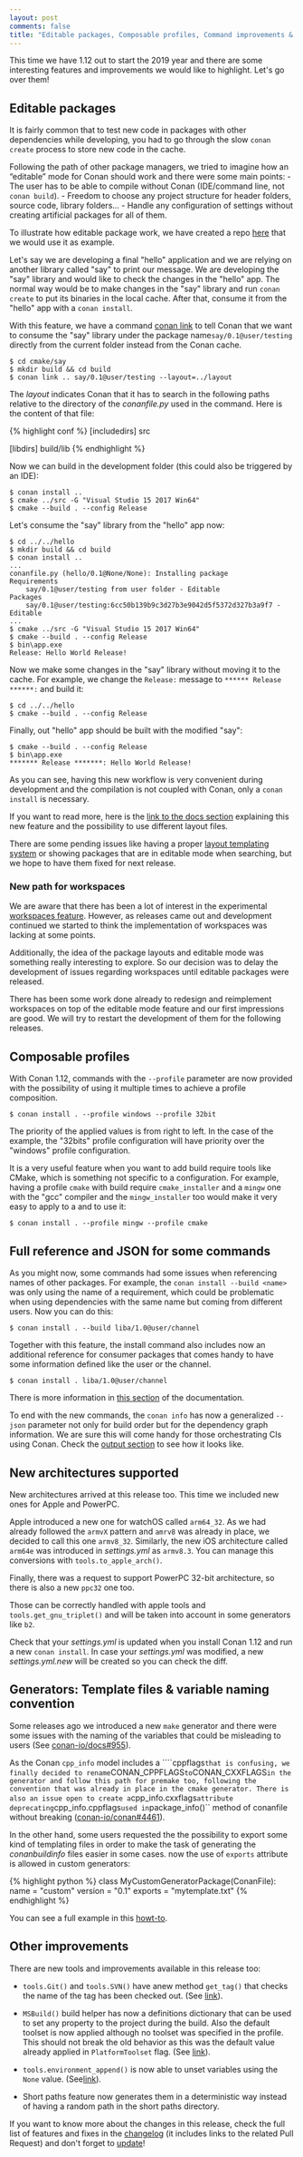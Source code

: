 ```yaml
---
layout: post
comments: false
title: "Editable packages, Composable profiles, Command improvements & New architectures"
---
```


This time we have 1.12 out to start the 2019 year and there are some interesting features and improvements we would like to highlight. Let's
go over them!

## Editable packages

It is fairly common that to test new code in packages with other dependencies while developing, you had to go through the slow
``conan create`` process to store new code in the cache.

Following the path of other package managers, we tried to imagine how an “editable” mode for Conan should work and there were some main
points:
    - The user has to be able to compile without Conan (IDE/command line, not ``conan build``).
    - Freedom to choose any project structure for header folders, source code, library folders...
    - Handle any configuration of settings without creating artificial packages for all of them.

To illustrate how editable package work, we have created a repo [here](https://github.com/memsharded/editables-examples) that we would use
it as example.

Let's say we are developing a final "hello" application and we are relying on another library called "say" to print our message. We are
developing the "say" library and would like to check the changes in the "hello" app. The normal way would be to make changes in the "say"
library and run ``conan create`` to put its binaries in the local cache. After that, consume it from the "hello" app with a
``conan install``.

With this feature, we have a command [conan link](https://docs.conan.io/en/latest/reference/commands/development/link.html) to tell Conan
that we want to consume the "say" library under the package name``say/0.1@user/testing`` directly from the current folder instead from the
Conan cache.

```
$ cd cmake/say
$ mkdir build && cd build
$ conan link .. say/0.1@user/testing --layout=../layout
```

The *layout* indicates Conan that it has to search in the following paths relative to the directory of the *conanfile.py* used in the
command. Here is the content of that file:

{% highlight conf %}
[includedirs]
src

[libdirs]
build/lib
{% endhighlight %}

Now we can build in the development folder (this could also be triggered by an IDE):

```
$ conan install ..
$ cmake ../src -G "Visual Studio 15 2017 Win64"
$ cmake --build . --config Release
```

Let's consume the "say" library from the "hello" app now:

```
$ cd ../../hello
$ mkdir build && cd build
$ conan install ..
...
conanfile.py (hello/0.1@None/None): Installing package
Requirements
    say/0.1@user/testing from user folder - Editable
Packages
    say/0.1@user/testing:6cc50b139b9c3d27b3e9042d5f5372d327b3a9f7 - Editable
...
$ cmake ../src -G "Visual Studio 15 2017 Win64"
$ cmake --build . --config Release
$ bin\app.exe
Release: Hello World Release!
```

Now we make some changes in the "say" library without moving it to the cache. For example, we change the ``Release:`` message to
``****** Release ******:`` and build it:

```
$ cd ../../hello
$ cmake --build . --config Release
```

Finally, out "hello" app should be built with the modified "say":

```
$ cmake --build . --config Release
$ bin\app.exe
******* Release *******: Hello World Release!
```

As you can see, having this new workflow is very convenient during development and the compilation is not coupled with Conan, only a
``conan install`` is necessary.

If you want to read more, here is the [link to the docs section](https://docs.conan.io/en/latest/developing_packages/editable_packages.html)
explaining this new feature and the possibility to use different layout files.

There are some pending issues like having a proper [layout templating system](https://github.com/conan-io/conan/issues/4424) or showing
packages that are in editable mode when searching, but we hope to have them fixed for next release.

### New path for workspaces

We are aware that there has been a lot of interest in the experimental
[workspaces feature](https://docs.conan.io/en/latest/developing_packages/workspaces.html). However, as releases came out and development
continued we started to think the implementation of workspaces was lacking at some points.

Additionally, the idea of the package layouts and editable mode was something really interesting to explore. So our decision was to delay
the development of issues regarding workspaces until editable packages were released.

There has been some work done already to redesign and reimplement workspaces on top of the editable mode feature and our first impressions
are good. We will try to restart the development of them for the following releases.

## Composable profiles

With Conan 1.12, commands with the ``--profile`` parameter are now provided with the possibility of using it multiple times to achieve a
profile composition.

```
$ conan install . --profile windows --profile 32bit
```

The priority of the applied values is from right to left. In the case of the example, the "32bits" profile configuration will have priority
over the "windows" profile configuration.

It is a very useful feature when you want to add build require tools like CMake, which is something not specific to a configuration. For
example, having a profile ``cmake`` with build require ``cmake_installer`` and a ``mingw`` one with the "gcc" compiler and the
``mingw_installer`` too would make it very easy to apply to a and to use it:

```
$ conan install . --profile mingw --profile cmake
```

## Full reference and JSON for some commands

As you might now, some commands had some issues when referencing names of other packages. For example, the ``conan install --build <name>``
was only using the name of a requirement, which could be problematic when using dependencies with the same name but coming from different
users. Now you can do this:

```
$ conan install . --build liba/1.0@user/channel
```

Together with this feature, the install command also includes now an additional reference for consumer packages that comes handy to have
some information defined like the user or the channel.

```
$ conan install . liba/1.0@user/channel
```

There is more information in [this section](https://docs.conan.io/en/latest/reference/commands/consumer/install.html) of the documentation.

To end with the new commands, the ``conan info`` has now a generalized ``--json`` parameter not only for build order but for the dependency
graph information. We are sure this will come handy for those orchestrating CIs using Conan. Check the
[output section](https://docs.conan.io/en/latest/reference/commands/output/info.html) to see how it looks like.

## New architectures supported

New architectures arrived at this release too. This time we included new ones for Apple and PowerPC.

Apple introduced a new one for watchOS called ``arm64_32``. As we had already followed the ``armvX`` pattern and ``amrv8`` was already in
place, we decided to call this one ``armv8_32``. Similarly, the new iOS architecture called ``arm64e`` was introduced in *settings.yml* as
``armv8.3``. You can manage this conversions with ``tools.to_apple_arch()``.

Finally, there was a request to support PowerPC 32-bit architecture, so there is also a new ``ppc32`` one too.

Those can be correctly handled with apple tools and ``tools.get_gnu_triplet()`` and will be taken into account in some generators like
``b2``.

Check that your *settings.yml* is updated when you install Conan 1.12 and run a new ``conan install``. In case your *settings.yml* was
modified, a new *settings.yml.new* will be created so you can check the diff.

## Generators: Template files & variable naming convention

Some releases ago we introduced a new ``make`` generator and there were some issues with the naming of the variables that could be
misleading to users (See [conan-io/docs#955](https://github.com/conan-io/docs/pull/955#issuecomment-442754327)).

As the Conan ``cpp_info`` model includes a ````cppflags`` that is confusing, we finally decided to rename ``CONAN_CPPFLAGS`` to
``CONAN_CXXFLAGS`` in the generator and follow this path for premake too, following the convention that was already in place in the
cmake generator. There is also an issue open to create a ``cpp_info.cxxflags`` attribute deprecating ``cpp_info.cppflags`` used in
``package_info()`` method of conanfile without breaking ([conan-io/conan#4461](https://github.com/conan-io/conan/issues/4461)).

In the other hand, some users requested the the possibility to export some kind of templating files in order to make the task of generating
the *conanbuildinfo* files easier in some cases. now the use of ``exports`` attribute is allowed in custom generators:

{% highlight python %}
class MyCustomGeneratorPackage(ConanFile):
    name = "custom"
    version = "0.1"
    exports = "mytemplate.txt"
{% endhighlight %}

You can see a full example in this
[howt-to](https://docs.conan.io/en/latest/howtos/custom_generators.html#using-template-files-for-custom-generators).

## Other improvements

There are new tools and improvements available in this release too:

- ``tools.Git()`` and ``tools.SVN()`` have anew method ``get_tag()`` that checks the name of the tag has been checked out.
  (See [link](https://docs.conan.io/en/latest/reference/tools.html#tools-git)).

- ``MSBuild()`` build helper has now a definitions dictionary that can be used to set any property to the project during the build. Also
  the default toolset is now applied although no toolset was specified in the profile. This should not break the old behavior as this was
  the default value already applied in ``PlatformToolset`` flag.
  (See [link](https://docs.conan.io/en/latest/reference/build_helpers/visual_studio.html#build)).

- ``tools.environment_append()`` is now able to unset variables using the ``None`` value.
  (See[link](https://docs.conan.io/en/latest/reference/tools.html#tools-environment-append)).

- Short paths feature now generates them in a deterministic way instead of having a random path in the short paths directory.


If you want to know more about the changes in this release, check the full list of features and fixes in the
[changelog](https://docs.conan.io/en/latest/changelog.html) (it includes links to the related Pull Request) and don't forget to
[update](https://conan.io/downloads.html)!

